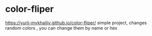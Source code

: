 # color-fliper
https://yurii-mykhailiv.github.io/color-fliper/
simple project, changes random colors , you can change them by name or hex
